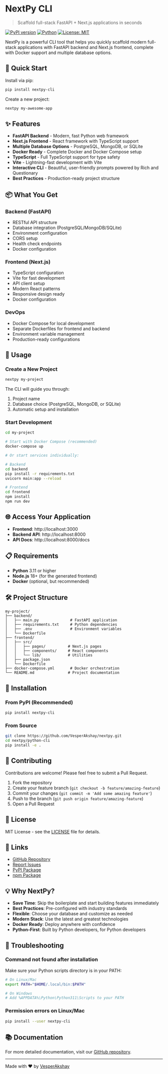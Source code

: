# NextPy CLI

> Scaffold full-stack FastAPI + Next.js applications in seconds

[![PyPI version](https://img.shields.io/pypi/v/nextpy-cli.svg)](https://pypi.org/project/nextpy-cli/)
[![Python](https://img.shields.io/pypi/pyversions/nextpy-cli.svg)](https://pypi.org/project/nextpy-cli/)
[![License: MIT](https://img.shields.io/badge/License-MIT-yellow.svg)](https://opensource.org/licenses/MIT)

NextPy is a powerful CLI tool that helps you quickly scaffold modern full-stack applications with FastAPI backend and Next.js frontend, complete with Docker support and multiple database options.

## 🚀 Quick Start

Install via pip:

```bash
pip install nextpy-cli
```

Create a new project:

```bash
nextpy my-awesome-app
```

## ✨ Features

- **FastAPI Backend** - Modern, fast Python web framework
- **Next.js Frontend** - React framework with TypeScript support
- **Multiple Database Options** - PostgreSQL, MongoDB, or SQLite
- **Docker Ready** - Complete Docker and Docker Compose setup
- **TypeScript** - Full TypeScript support for type safety
- **Vite** - Lightning-fast development with Vite
- **Interactive CLI** - Beautiful, user-friendly prompts powered by Rich and Questionary
- **Best Practices** - Production-ready project structure

## 📦 What You Get

### Backend (FastAPI)
- RESTful API structure
- Database integration (PostgreSQL/MongoDB/SQLite)
- Environment configuration
- CORS setup
- Health check endpoints
- Docker configuration

### Frontend (Next.js)
- TypeScript configuration
- Vite for fast development
- API client setup
- Modern React patterns
- Responsive design ready
- Docker configuration

### DevOps
- Docker Compose for local development
- Separate Dockerfiles for frontend and backend
- Environment variable management
- Production-ready configurations

## 🎯 Usage

### Create a New Project

```bash
nextpy my-project
```

The CLI will guide you through:
1. Project name
2. Database choice (PostgreSQL, MongoDB, or SQLite)
3. Automatic setup and installation

### Start Development

```bash
cd my-project

# Start with Docker Compose (recommended)
docker-compose up

# Or start services individually:

# Backend
cd backend
pip install -r requirements.txt
uvicorn main:app --reload

# Frontend
cd frontend
npm install
npm run dev
```

## 🌐 Access Your Application

- **Frontend**: http://localhost:3000
- **Backend API**: http://localhost:8000
- **API Docs**: http://localhost:8000/docs

## 📋 Requirements

- **Python** 3.11 or higher
- **Node.js** 18+ (for the generated frontend)
- **Docker** (optional, but recommended)

## 🛠️ Project Structure

```
my-project/
├── backend/
│   ├── main.py              # FastAPI application
│   ├── requirements.txt     # Python dependencies
│   ├── .env                 # Environment variables
│   └── Dockerfile
├── frontend/
│   ├── src/
│   │   ├── pages/          # Next.js pages
│   │   ├── components/     # React components
│   │   └── lib/            # Utilities
│   ├── package.json
│   └── Dockerfile
├── docker-compose.yml       # Docker orchestration
└── README.md               # Project documentation
```

## 🔧 Installation

### From PyPI (Recommended)

```bash
pip install nextpy-cli
```

### From Source

```bash
git clone https://github.com/VesperAkshay/nextpy.git
cd nextpy/python-cli
pip install -e .
```

## 🤝 Contributing

Contributions are welcome! Please feel free to submit a Pull Request.

1. Fork the repository
2. Create your feature branch (`git checkout -b feature/amazing-feature`)
3. Commit your changes (`git commit -m 'Add some amazing feature'`)
4. Push to the branch (`git push origin feature/amazing-feature`)
5. Open a Pull Request

## 📄 License

MIT License - see the [LICENSE](https://github.com/VesperAkshay/nextpy/blob/main/LICENSE) file for details.

## 🔗 Links

- [GitHub Repository](https://github.com/VesperAkshay/nextpy)
- [Report Issues](https://github.com/VesperAkshay/nextpy/issues)
- [PyPI Package](https://pypi.org/project/nextpy-cli/)
- [npm Package](https://www.npmjs.com/package/nextpy)

## 💡 Why NextPy?

- **Save Time**: Skip the boilerplate and start building features immediately
- **Best Practices**: Pre-configured with industry standards
- **Flexible**: Choose your database and customize as needed
- **Modern Stack**: Use the latest and greatest technologies
- **Docker Ready**: Deploy anywhere with confidence
- **Python-First**: Built by Python developers, for Python developers

## 🐛 Troubleshooting

### Command not found after installation

Make sure your Python scripts directory is in your PATH:

```bash
# On Linux/Mac
export PATH="$HOME/.local/bin:$PATH"

# On Windows
# Add %APPDATA%\Python\Python311\Scripts to your PATH
```

### Permission errors on Linux/Mac

```bash
pip install --user nextpy-cli
```

## 📚 Documentation

For more detailed documentation, visit our [GitHub repository](https://github.com/VesperAkshay/nextpy).

---

Made with ❤️ by [VesperAkshay](https://github.com/VesperAkshay)

